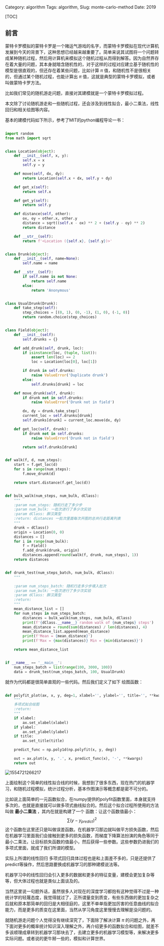 Category: algorithm
Tags: algorithm, 
Slug: monte-carlo-method
Date: 2019



[TOC]

## 前言

蒙特卡罗模拟的蒙特卡罗是一个赌运气游戏的名字，而蒙特卡罗模拟在现代计算机发展到今天的背景下，这种思想已经越来越重要了。简单来说其试图将一个问题转成某种随机过程，然后用计算机来模拟这个随机过程从而得到解答。因为自然界存在着大量的问题，其本身就暗含随机性的，对于这样的过程对应建立基于随机性的模型是很直观的，但还存在着某些问题，比如计算 $\pi$ 值，和随机性不是很相关的，但通过某个随机过程，也能计算出 $\pi$ 值，这就是典型的蒙特卡罗模拟，或者叫做蒙特卡罗方法。

比如我们常见的随机游走问题，直接对其建模就是一个蒙特卡罗模拟过程。

本文除了讨论随机游走和一些随机过程，还会涉及到线性拟合，最小二乘法，线性回归和相关绘图等内容。

基本的建模代码如下所示，参考了MIT的python编程导论一书：

```python

import random
from math import sqrt


class Location(object):
    def __init__(self, x, y):
        self.x = x
        self.y = y

    def move(self, dx, dy):
        return Location(self.x + dx, self.y + dy)

    def get_x(self):
        return self.x

    def get_y(self):
        return self.y

    def distance(self, other):
        ox, oy = other.x, other.y
        distance = sqrt((self.x - ox) ** 2 + (self.y - oy) ** 2)
        return distance

    def __str__(self):
        return f'<Location ({self.x}, {self.y})>'


class Drunk(object):
    def __init__(self, name=None):
        self.name = name

    def __str__(self):
        if self.name is not None:
            return self.name
        else:
            return 'Anonymous'


class UsualDrunk(Drunk):
    def take_step(self):
        step_choices = [(0, 1), (0, -1), (1, 0), (-1, 0)]
        return random.choice(step_choices)


class Field(object):
    def __init__(self):
        self.drunks = {}

    def add_drunk(self, drunk, loc):
        if isinstance(loc, (tuple, list)):
            assert len(loc) == 2
            loc = Location(loc[0], loc[1])

        if drunk in self.drunks:
            raise ValueError('Duplicate drunk')
        else:
            self.drunks[drunk] = loc

    def move_drunk(self, drunk):
        if drunk not in self.drunks:
            raise ValueError('Drunk not in field')

        dx, dy = drunk.take_step()
        current_loc = self.drunks[drunk]
        self.drunks[drunk] = current_loc.move(dx, dy)

    def get_loc(self, drunk):
        if drunk not in self.drunks:
            raise ValueError('Drunk not in field')

        return self.drunks[drunk]


def walk(f, d, num_steps):
    start = f.get_loc(d)
    for s in range(num_steps):
        f.move_drunk(d)

    return start.distance(f.get_loc(d))


def bulk_walk(num_steps, num_bulk, dClass):
    """
    :param num_steps: 随机行走了多少步
    :param num_bulk: 一批次进行了多少次实验
    :param dClass: 醉汉类型
    :return: distances 一批次里面每次开图的总共行走距离列表
    """
    drunk = dClass()
    origin = Location(0, 0)
    distances = []
    for i in range(num_bulk):
        f = Field()
        f.add_drunk(drunk, origin)
        distances.append(round(walk(f, drunk, num_steps), 1))
    return distances


def drunk_test(num_steps_batch, num_bulk, dClass):
    """

    :param num_steps_batch: 随机行走多少步填入批次
    :param num_bulk: 一批次进行了多少次实验
    :param dClass: 醉汉类型
    :return:
    """
    mean_distance_list = []
    for num_steps in num_steps_batch:
        distances = bulk_walk(num_steps, num_bulk, dClass)
        print(f'{dClass.__name__} random walk of {num_steps} steps')
        mean_distance = round(sum(distances) / len(distances), 4)
        mean_distance_list.append(mean_distance)
        print(f'Mean = {mean_distance}')
        print(f'Max = {max(distances)} Min = {min(distances)}')

    return mean_distance_list


if __name__ == '__main__':
    num_steps_batch = list(range(100, 3000, 100))
    data = drunk_test(num_steps_batch, 100, UsualDrunk)

```

就作为代码都是很简单直观的一些代码。然后我们定义了如下 绘图函数：

```python

def polyfit_plot(ax, x, y, deg=1, xlabel='', ylabel='', title='', **kwargs):
    """
    多项式拟合绘图
    :return:
    """
    if xlabel:
        ax.set_xlabel(xlabel)
    if ylabel:
        ax.set_ylabel(ylabel)
    if title:
        ax.set_title(title)

    predict_func = np.poly1d(np.polyfit(x, y, deg))

    out = ax.plot(x, y, '.', x, predict_func(x), '-', **kwargs)
    return out


```

![1554721266217]({static}/images/arithmetic/random_walk_1.png)



上面绘制这个简单的线性拟合线的时候，我想到了很多东西，现在热门的机器学习，和随机过程模拟，统计过程分析，基本作图演示等概念都是密不可分的。

比如说上面简单的一元函数拟合，在numpy提供的polyfit函数里面，本身就支持多次的，也就是直接就可以做多项式曲线拟合的。然后这个拟合过程所使用的方法叫做 **最小二乘法** ，其内在就是构建了一个 函数：让这个函数值最小：
$$
\sum (y - y_{predict})^2
$$
这个函数在这里还只是叫做误差函数。在机器学习那边就叫做平方损失函数，然后在机器学习里面我们会接触到更多的损失函数，而梯度下降算法扮演的角色等同于最小二乘法，让目标损失函数的值最小，然后获得一些参数。这些参数扔进我们的多项式里面，就成了我们所谓的模型。

实际上所谓的线性回归 多项式回归具体过程也是和上面差不多的，只是还提供了predict等操作，然后思路要换成机器学习的那种建模说法等。

机器学习中的线性回归会引入更多的数据和更多的特征变量，建模会更加复杂等等，但大体过程也就是类似上面谈及的。

当然这里说一句题外话，虽然很多人对现在的深度学习都抱有这种觉得不过是一种统计学的轻蔑态度，我觉得就过了，正所谓量变到质变，有些东西做的更加复杂之后就和原本那简单的回归是大相径庭的，这里不单单指更加厉害的任意曲线的拟合能力，而是更多的质变在这里面，当然从学习角度这里慢慢去理解是没问题的。

就随机游走问题个人觉得没有继续深究了，下面除了解决计算 $\pi$ 的问题之外，再下面对更多的概率统计知识深入理解之外，再介绍更多的函数拟合和绘图，就差不多该顺理成章转到机器学习那块去了，去建立更多的机器学习模型等，来解决更多实际问题。或者说的更牛掰一些的，模拟和计算世界。





